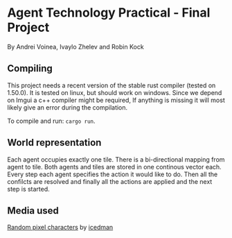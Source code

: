 # Agent Technology Practical - Final Project
By Andrei Voinea, Ivaylo Zhelev and Robin Kock

## Compiling
This project needs a recent version of the stable rust compiler (tested on
1.50.0). It is tested on linux, but should work on windows. Since we depend on
Imgui a c++ compiler might be required, If anything is missing it will most
likely give an error during the compilation.

To compile and run: `cargo run`.


## World representation
Each agent occupies exactly one tile. There is a bi-directional mapping from
agent to tile. Both agents and tiles are stored in one continous vector each.
Every step each agent specifies the action it would like to do. Then all the
confilcts are resolved and finally all the actions are applied and the next step
is started.

## Media used
[Random pixel characters](https://opengameart.org/content/random-pixel-characters) by [icedman](https://opengameart.org/users/icedman)
